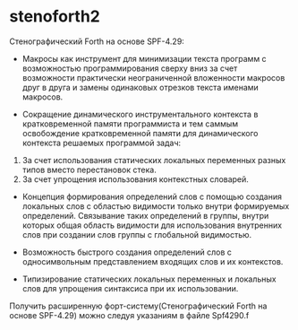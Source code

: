 # stenoforth2
Стенографический Forth на основе SPF-4.29:

- Макросы как инструмент для минимизации текста программ с возможностью программирования сверху вниз
  за счет возможности практически неограниченной вложенности макросов друг в друга и замены
  одинаковых отрезков текста именами макросов.

- Сокращение динамического инструментального контекста в кратковременной памяти программиста
  и тем саммым освобождение кратковременной памяти для динамического контекста решаемых программой задач:
1. За счет использования статических локальных переменных разных типов вместо перестановок стека.
2. За счет упрощения использования контекстных словарей.
   
- Концепция формирования определений слов с помощью создания локальных слов с областью видимости
только внутри формируемых определений.
Связывание таких определений в группы, внутри которых общая область видимости для использования
внутренних слов при создании слов группы с глобальной видимостью.

 - Возможность быстрого создания определений слов с односимвольным представлением входящих слов
   и их контекстов.

 - Типизирование статических локальных переменных и локальных слов для упрощения синтаксиса при их использовании.
 

Получить расширенную форт-систему(Стенографический Forth на основе SPF-4.29) можно следуя указаниям в файле Spf4290.f


